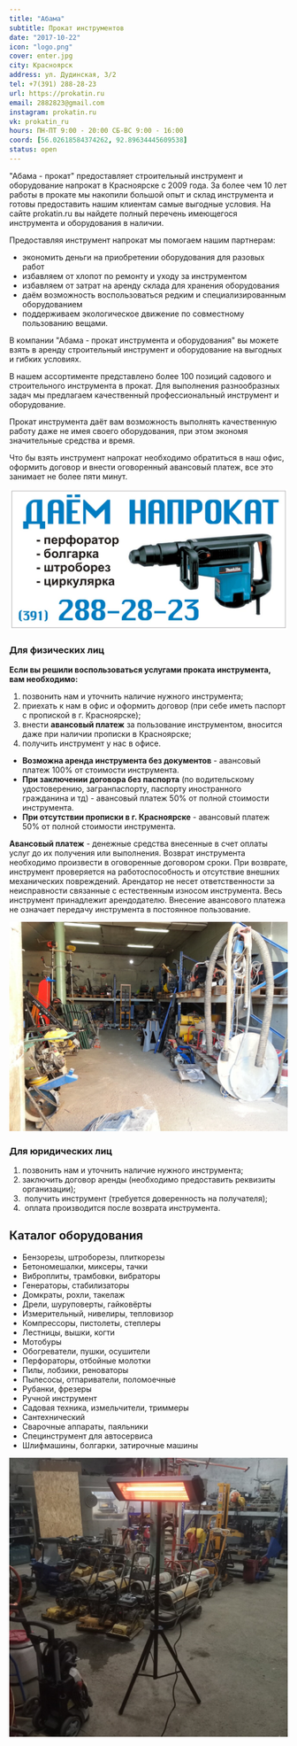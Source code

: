 ```yaml
---
title: "Абама"
subtitle: Прокат инструментов
date: "2017-10-22"
icon: "logo.png"
cover: enter.jpg
city: Красноярск
address: ул. Дудинская, 3/2
tel: +7(391) 288-28-23 
url: https://prokatin.ru
email: 2882823@gmail.com
instagram: prokatin.ru
vk: prokatin_ru
hours: ПН-ПТ 9:00 - 20:00 СБ-ВС 9:00 - 16:00
coord: [56.02618584374262, 92.89634445609538]
status: open
---
```


"Абама - прокат" предоставляет строительный инструмент и оборудование напрокат в Красноярске с 2009 года. За более чем 10 лет работы в прокате мы накопили большой опыт и склад инструмента и готовы предоставить нашим клиентам самые выгодные условия. На сайте prokatin.ru  вы найдете полный перечень имеющегося инструмента и оборудования в наличии.

Предоставляя инструмент напрокат мы помогаем нашим партнерам:
* экономить деньги на приобретении оборудования для разовых работ
* избавляем от хлопот по ремонту и уходу за инструментом
* избавляем от затрат на аренду склада для хранения оборудования
* даём возможность воспользоваться редким и специализированным оборудованием
* поддерживаем экологическое движение по совместному пользованию вещами.

В компании "Абама - прокат инструмента и оборудования" вы можете взять в аренду строительный инструмент и оборудование на выгодных и гибких условиях.

В нашем ассортименте представлено более 100 позиций садового и строительного инструмента в прокат. Для выполнения разнообразных задач мы предлагаем качественный профессиональный инструмент и оборудование.

Прокат инструмента даёт вам возможность выполнять качественную работу даже не имея своего оборудования, при этом экономя значительные средства и время.

Что бы взять инструмент напрокат необходимо обратиться в наш офис, оформить договор и внести оговоренный авансовый платеж, все это занимает не более пяти минут.

![](./cover.jpg)

### Для физических лиц

**Если вы решили воспользоваться услугами проката инструмента, вам необходимо:**

1. позвонить нам и уточнить наличие нужного инструмента;
2. приехать к нам в офис и оформить договор (при себе иметь паспорт с пропиской в г. Красноярске);
3. внести **авансовый платеж** за пользование инструментом, вносится даже при наличии прописки в Красноярске;
4. получить инструмент у нас в офисе.

* **Возможна аренда инструмента без документов** - авансовый платеж 100% от стоимости инструмента.
* **При заключении договора без паспорта** (по водительскому удостоверению, загранпаспорту, паспорту иностранного гражданина и тд) - авансовый платеж 50% от полной стоимости инструмента.
* **При отсутствии прописки в г. Красноярске** - авансовый платеж 50% от полной стоимости инструмента.

**Авансовый платеж** - денежные средства внесенные в счет оплаты услуг до их получения или выполнения. Возврат инструмента необходимо произвести в оговоренные договором сроки. При возврате, инструмент проверяется на работоспособность и отсутствие внешних механических повреждений. Арендатор не несет ответственности за неисправности связанные с естественным износом инструмента. Весь инструмент принадлежит арендодателю. Внесение авансового платежа не означает передачу инструмента в постоянное пользование.

![](./warehouse.jpg)

### Для юридических лиц

1. позвонить нам и уточнить наличие нужного инструмента;
2. заключить договор аренды (необходимо предоставить реквизиты организации);
3.  получить инструмент (требуется доверенность на получателя);
4.  оплата производится после возврата инструмента.

## Каталог оборудования

* Бензорезы, штроборезы, плиткорезы
* Бетономешалки, миксеры, тачки
* Виброплиты, трамбовки, вибраторы
* Генераторы, стабилизаторы
* Домкраты, рохли, такелаж
* Дрели, шуруповерты, гайковёрты
* Измерительный, нивелиры, тепловизор
* Компрессоры, пистолеты, степлеры
* Лестницы, вышки, когти
* Мотобуры
* Обогреватели, пушки, осушители
* Перфораторы, отбойные молотки
* Пилы, лобзики, реноваторы
* Пылесосы, отпариватели, поломоечные
* Рубанки, фрезеры
* Ручной инструмент
* Садовая техника, измельчители, триммеры
* Сантехнический
* Сварочные аппараты, паяльники
* Специнструмент для автосервиса
* Шлифмашины, болгарки, затирочные машины

![](./heaters.jpg)